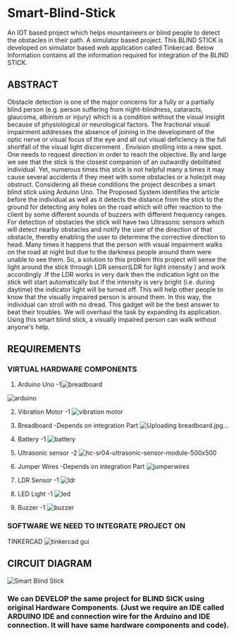 # Smart-Blind-Stick
An IOT based project which helps mountaineers or blind people to detect the obstacles in their path. A simulator based project.
This BLIND STICK is developed on simulator based web application called Tinkercad. Below Information contains all the information required for integration of the BLIND STICK. 

## ABSTRACT
Obstacle detection is one of the major concerns for a fully or a partially blind person (e.g. person suffering from night-blindness, cataracts, glaucoma, albinism or injury) which is a condition without the visual insight because of physiological or neurological factors. The fractional visual impairment addresses the absence of joining in the development of the optic nerve or visual focus of the eye and all out visual deficiency is the full shortfall of the visual light discernment . Envision strolling into a new spot. One needs to request direction in order to reach the objective.  By and large we see that the stick is the closest companion of an outwardly debilitated individual. Yet, numerous times this stick is not helpful many a times it may cause several accidents if they meet with some obstacles or a hole/pit may obstruct.
Considering all these conditions the project describes a smart blind stick using Arduino Uno. The Proposed System identifies the article before the individual as well as it detects the distance from the stick to the ground for detecting any holes on the road which will offer reaction to the client by some different sounds of buzzers with different frequency ranges. For detection of obstacles the stick will have two Ultrasonic sensors which will detect nearby obstacles and notify the user of the direction of that obstacle, thereby enabling the user to determine the corrective direction to head. Many times it happens that the person with visual impairment walks on the road at night but due to the darkness people around them were unable to see them. So, a solution to this problem this project will sense the light around the stick through LDR sensor(LDR for light intensity ) and work accordingly .If the LDR works in very dark then the indication light on the stick will start automatically but if the intensity is very bright (i.e. during daytime) the indicator light will be turned off. This will help other people to know that the visually impaired person is around them. In this way, the individual can stroll with no dread. This gadget will be the best answer to beat their troubles. We will overhaul the task by expanding its application. 
Using this smart blind stick, a visually impaired person can walk without anyone's help. 

## REQUIREMENTS 
### VIRTUAL HARDWARE COMPONENTS 
1. Arduino Uno -1![breadboard](https://user-images.githubusercontent.com/34569894/112820303-1c12df80-90a3-11eb-97ea-83b2ffa81b0f.jpg)

![arduino](https://user-images.githubusercontent.com/34569894/112820259-14533b00-90a3-11eb-9e0b-cc5d9b49dd7a.jpg)

2. Vibration Motor -1
![vibration motor](https://user-images.githubusercontent.com/34569894/112819380-297b9a00-90a2-11eb-8a34-2d27c073d3f1.jpg)

3. Breadboard -Depends on integration Part
![Uploading breadboard.jpg…]()

4. Battery -1
![battery](https://user-images.githubusercontent.com/34569894/112819439-39937980-90a2-11eb-8da3-a7c2cd0b9ffe.jpg)

5. Ultrasonic sensor -2
![hc-sr04-ultrasonic-sensor-module-500x500](https://user-images.githubusercontent.com/34569894/112819419-339d9880-90a2-11eb-9b83-37870e1f1546.jpg)

6. Jumper Wires -Depends on integration Part 
![jumperwires](https://user-images.githubusercontent.com/34569894/112820324-203efd00-90a3-11eb-990d-554c662ac684.jpg)

7. LDR Sensor -1
![ldr](https://user-images.githubusercontent.com/34569894/112819405-300a1180-90a2-11eb-9c59-e95ac9965482.jpg)

8. LED Light -1
![led](https://user-images.githubusercontent.com/34569894/112819695-7b242480-90a2-11eb-933c-06e0a3887942.jpg)

9. Buzzer -1
![buzzer](https://user-images.githubusercontent.com/34569894/112819346-21235f00-90a2-11eb-8e8b-b3c5342bf747.jpg)


### SOFTWARE WE NEED TO INTEGRATE PROJECT ON
TINKERCAD
![tinkercad gui](https://user-images.githubusercontent.com/34569894/112821350-31d4d480-90a4-11eb-8b59-620a962e96e0.JPG)

## CIRCUIT DIAGRAM
![Smart Blind Stick](https://user-images.githubusercontent.com/34569894/112817604-4020f180-90a0-11eb-853f-295f28e11f45.png)

### We can DEVELOP the same project for BLIND SICK using original Hardware Components. (Just we require an IDE called ARDUINO IDE and connection wire for the Arduino and IDE connection. It will have same hardware components and code). 
